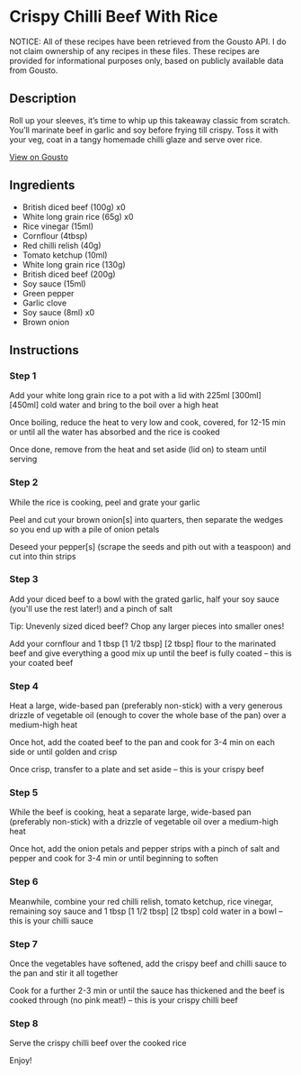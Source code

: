 # Crispy Chilli Beef With Rice

NOTICE: All of these recipes have been retrieved from the Gousto API. I do not claim ownership of any recipes in these files. These recipes are provided for informational purposes only, based on publicly available data from Gousto.

## Description

Roll up your sleeves, it’s time to whip up this takeaway classic from scratch. You’ll marinate beef in garlic and soy before frying till crispy. Toss it with your veg, coat in a tangy homemade chilli glaze and serve over rice.

[View on Gousto](https://www.gousto.co.uk/recipes/cookbook/crispy-chilli-beef-with-rice)

## Ingredients

- British diced beef (100g) x0
- White long grain rice (65g) x0
- Rice vinegar (15ml)
- Cornflour (4tbsp)
- Red chilli relish (40g)
- Tomato ketchup (10ml)
- White long grain rice (130g)
- British diced beef (200g)
- Soy sauce (15ml)
- Green pepper
- Garlic clove
- Soy sauce (8ml) x0
- Brown onion

## Instructions


### Step 1

Add your white long grain rice to a pot with a lid with 225ml <span class="text-purple">[300ml]</span> <span class="text-danger">[450ml]</span> cold water and bring to the boil over a high heat

Once boiling, reduce the heat to very low and cook, covered, for 12-15 min or until all the water has absorbed and the rice is cooked

Once done, remove from the heat and set aside (lid on) to steam until serving


### Step 2

While the rice is cooking, peel and grate your garlic

Peel and cut your brown onion[s] into quarters, then separate the wedges so you end up with a pile of onion petals

Deseed your pepper[s] (scrape the seeds and pith out with a teaspoon) and cut into thin strips


### Step 3

Add your diced beef to a bowl with the grated garlic, half your soy sauce (you'll use the rest later!) and a pinch of salt

Tip: Unevenly sized diced beef? Chop any larger pieces into smaller ones!

Add your cornflour and 1 tbsp <span class="text-purple">[1 1/2 tbsp]</span> <span class="text-danger">[2 tbsp]</span> flour to the marinated beef and give everything a good mix up until the beef is fully coated – this is your coated beef


### Step 4

Heat a large, wide-based pan (preferably non-stick) with a very generous drizzle of vegetable oil (enough to cover the whole base of the pan) over a medium-high heat

Once hot, add the coated beef to the pan and cook for 3-4 min on each side or until golden and crisp

Once crisp, transfer to a plate and set aside – this is your crispy beef


### Step 5

While the beef is cooking, heat a separate large, wide-based pan (preferably non-stick) with a drizzle of vegetable oil over a medium-high heat

Once hot, add the onion petals and pepper strips with a pinch of salt and pepper and cook for 3-4 min or until beginning to soften


### Step 6

Meanwhile, combine your red chilli relish, tomato ketchup, rice vinegar, remaining soy sauce and 1 tbsp <span class="text-purple">[1 1/2 tbsp] </span><span class="text-danger">[2 tbsp]</span> cold water in a bowl – this is your chilli sauce


### Step 7

Once the vegetables have softened, add the crispy beef and chilli sauce to the pan and stir it all together

Cook for a further 2-3 min or until the sauce has thickened and the beef is cooked through (no pink meat!) – this is your crispy chilli beef

### Step 8

Serve the crispy chilli beef over the cooked rice

Enjoy!

